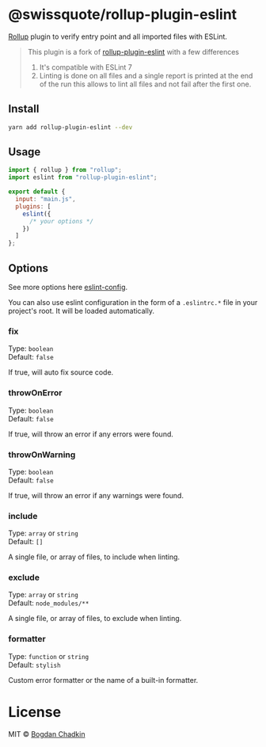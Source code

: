 # @swissquote/rollup-plugin-eslint 

[Rollup](https://github.com/rollup/rollup) plugin to verify entry point and all imported files with ESLint.

> This plugin is a fork of [rollup-plugin-eslint](https://www.npmjs.com/package/rollup-plugin-eslint) with a few differences
> 1. It's compatible with ESLint 7
> 2. Linting is done on all files and a single report is printed at the end of the run
>    this allows to lint all files and not fail after the first one.

## Install

```sh
yarn add rollup-plugin-eslint --dev
```

## Usage

```js
import { rollup } from "rollup";
import eslint from "rollup-plugin-eslint";

export default {
  input: "main.js",
  plugins: [
    eslint({
      /* your options */
    })
  ]
};
```

## Options

See more options here [eslint-config](http://eslint.org/docs/developer-guide/nodejs-api#cliengine).

You can also use eslint configuration in the form of a `.eslintrc.*` file in your project's root. It will be loaded automatically.

### fix

Type: `boolean`  
Default: `false`

If true, will auto fix source code.

### throwOnError

Type: `boolean`  
Default: `false`

If true, will throw an error if any errors were found.

### throwOnWarning

Type: `boolean`  
Default: `false`

If true, will throw an error if any warnings were found.

### include

Type: `array` or `string`  
Default: `[]`

A single file, or array of files, to include when linting.

### exclude

Type: `array` or `string`  
Default: `node_modules/**`

A single file, or array of files, to exclude when linting.

### formatter

Type: `function` or `string`  
Default: `stylish`

Custom error formatter or the name of a built-in formatter.

# License

MIT © [Bogdan Chadkin](mailto:trysound@yandex.ru)
